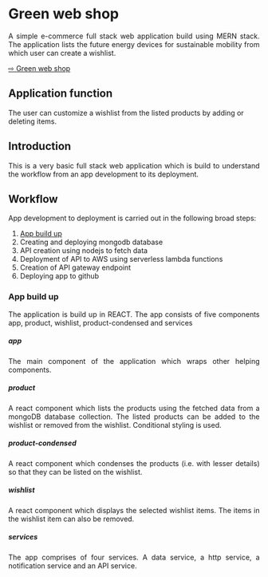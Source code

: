 # Green web shop

<div align="justify">
A simple e-commerce full stack web application build using MERN stack. The application lists the future energy devices for sustainable mobility from which user can create a wishlist.

</div>

[⇨ Green web shop](https://arko92.github.io/green-web-shop/)

## Application function

The user can customize a wishlist from the listed products by adding or deleting items. 

## Introduction

<div align="justify">
This is a very basic full stack web application which is build to understand the workflow from an app development to its deployment.
</div>


## Workflow

App development to deployment is carried out in the following broad steps:

1. [App build up](#Appbuildup)
2. Creating and deploying mongodb database
3. API creation using nodejs to fetch data
4. Deployment of API to AWS using serverless lambda functions
5. Creation of API gateway endpoint
6. Deploying app to github



<h3 id="Appbuildup">App build up</h3>

<div align="justify">

The application is build up in REACT. The app consists of five components app, product, wishlist, product-condensed and services

##### app

The main component of the application which wraps other helping components.

##### product

A react component which lists the products using the fetched data from a mongoDB database collection. The listed products can be added to the wishlist or removed from the wishlist. Conditional styling is used.

##### product-condensed

A react component which condenses the products (i.e. with lesser details) so that they can be listed on the wishlist.

##### wishlist

A react component which displays the selected wishlist items. The items in the wishlist item can also be removed.

##### services

The app comprises of four services. A data service, a http service, a notification service and an API service. 

</div>
